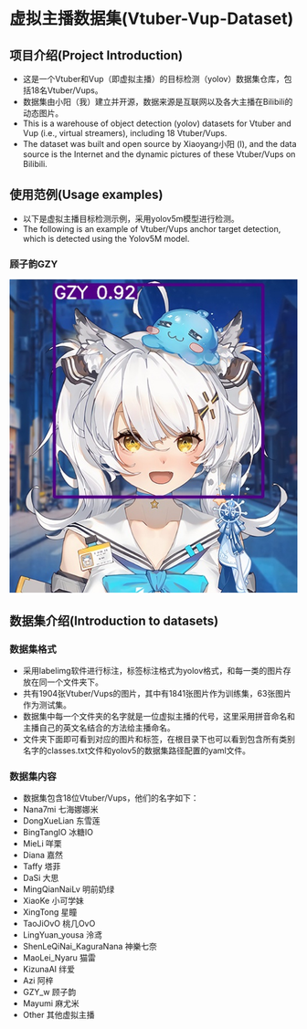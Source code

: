 # 虚拟主播数据集(Vtuber-Vup-Dataset)
## 项目介绍(Project Introduction)
  - 这是一个Vtuber和Vup（即虚拟主播）的目标检测（yolov）数据集仓库，包括18名Vtuber/Vups。  
  - 数据集由小阳（我）建立并开源，数据来源是互联网以及各大主播在Bilibili的动态图片。  
  - This is a warehouse of object detection (yolov) datasets for Vtuber and Vup (i.e., virtual streamers), including 18 Vtuber/Vups.  
  - The dataset was built and open source by Xiaoyang小阳 (I), and the data source is the Internet and the dynamic pictures of these Vtuber/Vups on Bilibili.  
## 使用范例(Usage examples)  
  - 以下是虚拟主播目标检测示例，采用yolov5m模型进行检测。  
  - The following is an example of Vtuber/Vups anchor target detection, which is detected using the Yolov5M model.  
### 顾子韵GZY 
![Image text](https://raw.githubusercontent.com/JiaXinSugar-114514/Vtuber-Vup-Dataset/main/gzy.jpg)
## 数据集介绍(Introduction to datasets)
### 数据集格式  
  - 采用labelimg软件进行标注，标签标注格式为yolov格式，和每一类的图片存放在同一个文件夹下。  
  - 共有1904张Vtuber/Vups的图片，其中有1841张图片作为训练集，63张图片作为测试集。  
  - 数据集中每一个文件夹的名字就是一位虚拟主播的代号，这里采用拼音命名和主播自己的英文名结合的方法给主播命名。  
  - 文件夹下面即可看到对应的图片和标签，在根目录下也可以看到包含所有类别名字的classes.txt文件和yolov5的数据集路径配置的yaml文件。  
### 数据集内容
  - 数据集包含18位Vtuber/Vups，他们的名字如下：  
- Nana7mi 七海娜娜米  
- DongXueLian 东雪莲  
- BingTangIO 冰糖IO  
- MieLi 咩栗  
- Diana 嘉然  
- Taffy 塔菲  
- DaSi 大思  
- MingQianNaiLv 明前奶绿  
- XiaoKe 小可学妹  
- XingTong 星瞳  
- TaoJiOvO 桃几OvO  
- LingYuan_yousa 泠鸢  
- ShenLeQiNai_KaguraNana 神樂七奈  
- MaoLei_Nyaru 猫雷  
- KizunaAI 绊爱  
- Azi 阿梓  
- GZY_w 顾子韵  
- Mayumi 麻尤米  
- Other 其他虚拟主播  
